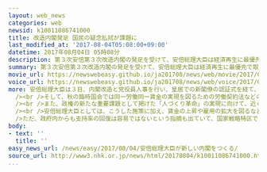 ```yaml
---
layout: web_news
categories: web
newsid: k10011086741000
title: 改造内閣発足 国民の疑念払拭が課題に
last_modified_at: '2017-08-04T05:08:00+09:00'
datetime: 2017年08月04日 05時08分
description: 第３次安倍第３次改造内閣の発足を受けて、安倍総理大臣は経済再生に最優先で取り組み、着実に実績を積み上げ、信頼の回復を目指す方針です。ただ、政府内からも支持率の回復は容易ではないという指摘も出ていて、国家戦略特区での獣医学部新設などをめぐる国民の疑念をいかに払拭（ふっしょく）するのかが課題となっています。
summary: 第３次安倍第３次改造内閣の発足を受けて、安倍総理大臣は経済再生に最優先で取り組み、着実に実績を積み上げ、信頼の回復を目指す方針です。ただ、政府内からも支持率の回復は容易ではないという指摘も出ていて、国家戦略特区での獣医学部新設などをめぐる国民の疑念をいかに払拭（ふっしょく）するのかが課題となっています。
movie_url: https://newswebeasy.github.io/ja201708/news/web/movie/2017/08/04/k10011086741000.mp4
voice_url: https://newswebeasy.github.io/ja201708/news/web/voice/2017/08/04/k10011086741000.mp3
more: 安倍総理大臣は３日、内閣改造と党役員人事を行い、皇居での新閣僚の認証式を経て、第３次安倍第３次改造内閣が発足しました。<br /><br />安倍総理大臣は記者会見で、「政権交代の時の強い使命感と高い緊張感を内閣全体として思い出し、原点にもう一度立ち返らなければならない。雇用を増やし、賃金を上げ、デフレ脱却を成し遂げる」と述べ、経済再生最優先で取り組む考えを強調しました。<br
  /><br />そして、秋の臨時国会では同一労働同一賃金の実現を図るための労働契約法などの改正案や、長時間労働の是正と働いた時間ではなく成果で評価するとして、労働時間の規制を外す「高度プロフェッショナル制度」の導入を目的とする労働基準法の改正案などの成立を目指す方針です。<br
  /><br />また、政権の新たな重要課題として掲げた「人づくり革命」の実現に向けて、近く有識者会議を設置し、幼児教育や保育の無償化などの検討も本格化することにしています。<br
  /><br />安倍総理大臣としては、こうした施策に加え、賃金の上昇や雇用の拡大を図るなど、着実に実績を積み上げ、信頼の回復を目指す方針です。<br /><br
  />ただ、政府内からも支持率の回復は容易ではないという指摘も出ていて、国家戦略特区での獣医学部新設などをめぐる国民の疑念をいかに払拭するのかが課題となっています。
body:
- text: ''
  title: ''
easy_news_url: /news/easy/2017/08/04/安倍総理大臣が新しい内閣をつくる/
source_url: http://www3.nhk.or.jp/news/html/20170804/k10011086741000.html
...
```

